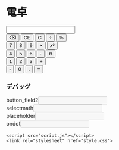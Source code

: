 # 電卓
<html>
  <body>
    <input type="number" id="input_field" class="field" >
    <br>
    <button type="button" onclick="char_delete(0)" class="button_math" >⌫</button>
    <button type="button" onclick="char_delete(1)" class="button_math" >CE</button>
    <button type="button" onclick="char_delete(2)" class="button_math" >C</button>
    <button type="button" onclick="math('/')" class="button_math" >÷</button>
    <button type="button" onclick="math('%')" class="button_math" >%</button>
  <br>
    <button type="button" onclick="input(7)" class="button" >7</button>
    <button type="button" onclick="input(8)" class="button" >8</button>
    <button type="button" onclick="input(9)" class="button" >9</button>
    <button type="button" onclick="math('*')" class="button_math" >×</button>
    <button type="button" onclick="math('**')" class="button_math" >𝑥²</button>
  <br>
    <button type="button" onclick="input(4)" class="button" >4</button>
    <button type="button" onclick="input(5)" class="button" >5</button>
    <button type="button" onclick="input(6)" class="button" >6</button>
    <button type="button" onclick="math('-')" class="button_math" >-</button>
    <button type="button" onclick="PI()" class="button_math" >π</button>
  <br>
    <button type="button" onclick="input(1)" class="button" >1</button>
    <button type="button" onclick="input(2)" class="button" >2</button>
    <button type="button" onclick="input(3)" class="button" >3</button>
    <button type="button" onclick="math('+')" class="button_math" >+</button>
  <br>
    <button type="button" onclick="minus()" class="button" >-</button>
    <button type="button" onclick="input(0)" class="button" >0</button>
    <button type="button" onclick="inputdot(ondot)" class="button" >.</button>
    <button type="button" onclick="math('=')" class="blue" >=</button>
    <br>
    <!--デバッグ-->
    <h3>デバッグ</h3>
    button_field2<input type="number" id="input_field2" disabled>
    <br>
    selectmath<input type="text" id="sld" disabled>
    <br>
    placeholder<input type="text" id="pld" disabled>
    <br>
    ondot<input type="text" id="dod" disabled>
    
    <script src="script.js"></script>
    <link rel="stylesheet" href="style.css">
  </body>
<html>
